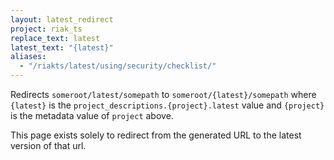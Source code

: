 ```yaml
---
layout: latest_redirect
project: riak_ts
replace_text: latest
latest_text: "{latest}"
aliases:
  - "/riakts/latest/using/security/checklist/"
---
```


Redirects `someroot/latest/somepath` to `someroot/{latest}/somepath` 
where `{latest}` is the `project_descriptions.{project}.latest` value
and `{project}` is the metadata value of `project` above.

This page exists solely to redirect from the generated URL to the latest version of
that url.




